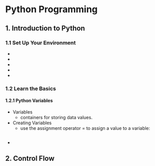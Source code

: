 # Python Programming
## 1. Introduction to Python
### 1.1 Set Up Your Environment
- 
-
-
-
-

### 1.2 Learn the Basics
#### 1.2.1 Python Variables
- Variables
    - containers for storing data values.
- Creating Variables
    - use the assignment operator = to assign a value to a variable:
      ```python

-
## 2. Control Flow
